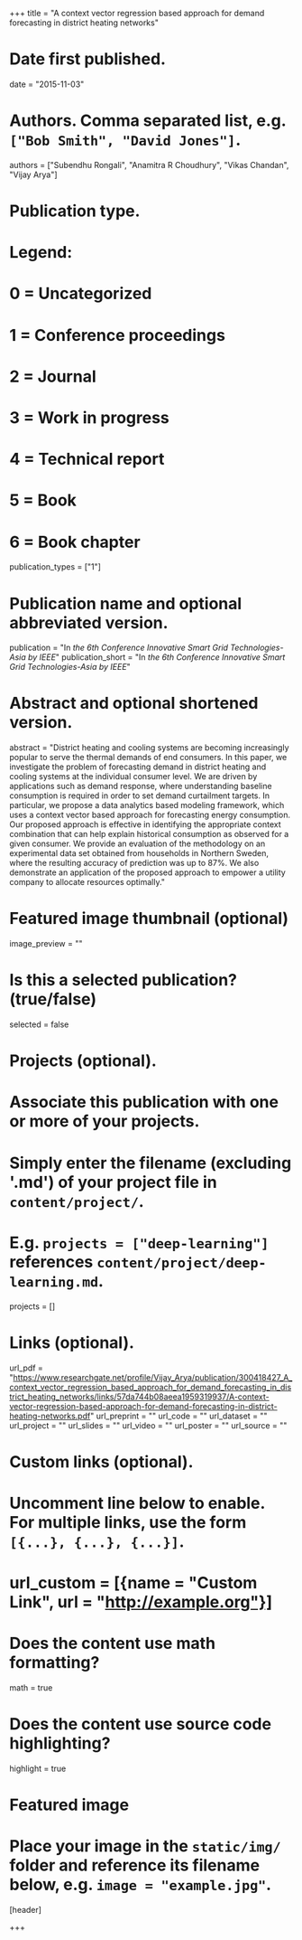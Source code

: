 +++
title = "A context vector regression based approach for demand forecasting in district heating networks"

# Date first published.
date = "2015-11-03"

# Authors. Comma separated list, e.g. `["Bob Smith", "David Jones"]`.
authors = ["Subendhu Rongali", "Anamitra R Choudhury", "Vikas Chandan", "Vijay Arya"]

# Publication type.
# Legend:
# 0 = Uncategorized
# 1 = Conference proceedings
# 2 = Journal
# 3 = Work in progress
# 4 = Technical report
# 5 = Book
# 6 = Book chapter
publication_types = ["1"]

# Publication name and optional abbreviated version.
publication = "In *the 6th Conference Innovative Smart Grid Technologies-Asia by IEEE*"
publication_short = "In *the 6th Conference Innovative Smart Grid Technologies-Asia by IEEE*"

# Abstract and optional shortened version.
abstract = "District heating and cooling systems are becoming increasingly popular to serve the thermal demands of end consumers. In this paper, we investigate the problem of forecasting demand in district heating and cooling systems at the individual consumer level. We are driven by applications such as demand response, where understanding baseline consumption is required in order to set demand curtailment targets. In particular, we propose a data analytics based modeling framework, which uses a context vector based approach for forecasting energy consumption. Our proposed approach is effective in identifying the appropriate context combination that can help explain historical consumption as observed for a given consumer. We provide an evaluation of the methodology on an experimental data set obtained from households in Northern Sweden, where the resulting accuracy of prediction was up to 87%. We also demonstrate an application of the proposed approach to empower a utility company to allocate resources optimally."

# Featured image thumbnail (optional)
image_preview = ""

# Is this a selected publication? (true/false)
selected = false

# Projects (optional).
#   Associate this publication with one or more of your projects.
#   Simply enter the filename (excluding '.md') of your project file in `content/project/`.
#   E.g. `projects = ["deep-learning"]` references `content/project/deep-learning.md`.
projects = []

# Links (optional).
url_pdf = "https://www.researchgate.net/profile/Vijay_Arya/publication/300418427_A_context_vector_regression_based_approach_for_demand_forecasting_in_district_heating_networks/links/57da744b08aeea1959319937/A-context-vector-regression-based-approach-for-demand-forecasting-in-district-heating-networks.pdf"
url_preprint = ""
url_code = ""
url_dataset = ""
url_project = ""
url_slides = ""
url_video = ""
url_poster = ""
url_source = ""

# Custom links (optional).
#   Uncomment line below to enable. For multiple links, use the form `[{...}, {...}, {...}]`.
# url_custom = [{name = "Custom Link", url = "http://example.org"}]

# Does the content use math formatting?
math = true

# Does the content use source code highlighting?
highlight = true

# Featured image
# Place your image in the `static/img/` folder and reference its filename below, e.g. `image = "example.jpg"`.
[header]

+++

